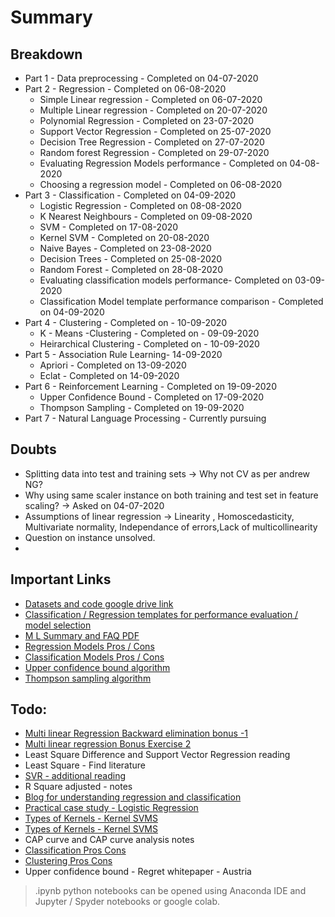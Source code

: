 # Summary

## Breakdown
* Part 1 - Data preprocessing - Completed on 04-07-2020
* Part 2 - Regression - Completed on 06-08-2020
    * Simple Linear regression - Completed on 06-07-2020
    * Multiple Linear regression - Completed on 20-07-2020
    * Polynomial Regression - Completed on 23-07-2020
    * Support Vector Regression - Completed on 25-07-2020
    * Decision Tree Regression - Completed on 27-07-2020 
    * Random forest Regression - Completed on 29-07-2020
    * Evaluating Regression Models performance - Completed on 04-08-2020
    * Choosing a regression model - Completed on 06-08-2020
* Part 3 - Classification - Completed on 04-09-2020
    * Logistic Regression - Completed on 08-08-2020
    * K Nearest Neighbours - Completed on 09-08-2020 
    * SVM - Completed on 17-08-2020
    * Kernel SVM - Completed on 20-08-2020
    * Naive Bayes - Completed on 23-08-2020
    * Decision Trees - Completed on 25-08-2020
    * Random Forest - Completed on 28-08-2020
    * Evaluating classification models performance- Completed on 03-09-2020
    * Classification Model template performance comparison - Completed on 04-09-2020
* Part 4 - Clustering - Completed on - 10-09-2020
    * K - Means -Clustering - Completed on - 09-09-2020
    * Heirarchical Clustering - Completed on - 10-09-2020
* Part 5 - Association Rule Learning- 14-09-2020
    * Apriori - Completed on 13-09-2020
    * Eclat - Completed on 14-09-2020
* Part 6 - Reinforcement Learning - Completed on 19-09-2020
    * Upper Confidence Bound - Completed on 17-09-2020
    * Thompson Sampling - Completed on 19-09-2020
* Part 7 - Natural Language Processing - Currently pursuing
## Doubts
* Splitting data into test and training sets -> Why not CV as per andrew NG?
* Why using same scaler instance on both training and test set in feature scaling? -> Asked on 04-07-2020
* Assumptions of linear regression -> Linearity , Homoscedasticity, Multivariate normality, Independance of errors,Lack of multicollinearity
* Question on instance unsolved.
* 

## Important Links
* [Datasets and code google drive link](https://drive.google.com/drive/folders/1OFNnrHRZPZ3unWdErjLHod8Ibv2FfG1d)
* [Classification / Regression templates for performance evaluation / model selection](https://drive.google.com/drive/folders/1O8vabaxga3ITjCWfwD79Xnyf8RavYuyk)
* [M L Summary and FAQ PDF](./material/Machine_Learning_A_Z_Q_A.pdf)
* [Regression Models Pros / Cons](./material/Classification_Pros_Cons.pdf)
* [Classification Models Pros / Cons](./material/Classification_Pros_Cons.pdf)
* [Upper confidence bound algorithm](./material/UCB_Algorithm_Slide.png)
* [Thompson sampling algorithm](./material/Thompson_Sampling_Slide.png)

## Todo:
* [Multi linear Regression Backward elimination bonus -1](https://www.dropbox.com/sh/pknk0g9yu4z06u7/AADSTzieYEMfs1HHxKHt9j1ba?dl=0)
* [Multi linear regression Bonus Exercise 2](https://www.superdatascience.com/pages/ml-regression-bonus-2)
* Least Square Difference and Support Vector Regression reading
* Least Square - Find literature
* [SVR  - additional reading](https://core.ac.uk/download/pdf/81523322.pdf)
* R Square adjusted - notes
* [Blog for understanding regression and classification](https://www.superdatascience.com/blogs/the-ultimate-guide-to-regression-classification)
* [Practical case study - Logistic Regression](https://www.udemy.com/course/logistic-regression-cancer-detection-case-study/?referralCode=7E62BC258B645C95D9F5)
* [Types of Kernels - Kernel SVMS](http://crsouza.com/2010/03/17/kernel-functions-for-machine-learning-applications/)
* [Types of Kernels - Kernel SVMS](https://datafreakankur.com/machine-learning-kernel-functions-3d-visualization/)
* CAP curve and CAP curve analysis notes
* [Classification Pros Cons](./material/Classification_Pros_Cons.pdf)
* [Clustering Pros Cons](./material/Clustering-Pros-Cons.pdf)
* Upper confidence bound - Regret whitepaper - Austria


> .ipynb python notebooks can be opened using Anaconda IDE and Jupyter / Spyder notebooks or google colab.